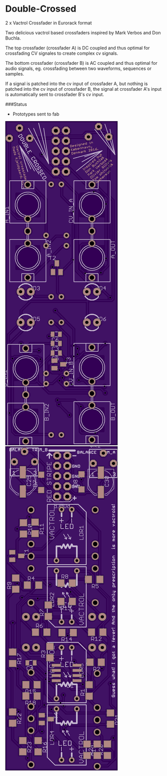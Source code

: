 # Double-Crossed
2 x Vactrol Crossfader in Eurorack format

Two delicious vactrol based crossfaders inspired by Mark Verbos and Don Buchla. 

The top crossfader (crossfader A) is DC coupled and thus optimal for crossfading CV signales to create complex cv signals. 

The bottom crossfader (crossfader B) is AC coupled and thus optimal for audio signals, eg. crossfading between two waveforms, sequences or samples. 

If a signal is patched into the cv input of crossfader A, but nothing is patched into the cv input of crossfader B, the signal at crossfader A's input is automatically sent to crossfader B's cv input. 

###Status
* Prototypes sent to fab

![alt text](https://github.com/MKNielsen2000/Double-Crossed/blob/master/doublecrossed_front.png?raw=true "Back of board rev 1")
![alt text](https://github.com/MKNielsen2000/Double-Crossed/blob/master/doublecrossed_back.png?raw=true "Front of board rev 1")